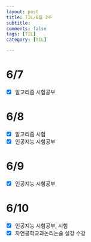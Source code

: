 ```yaml
---
layout: post
title: TIL/6월 2주
subtitle: 
comments: false
tags: [TIL]
category: [TIL]

---
```


# 6/7
- [x] 알고리즘 시험공부

# 6/8 
- [x] 알고리즘 시험
- [x] 인공지능 시험공부

# 6/9
- [x] 인공지능 시험공부

# 6/10
- [x] 인공지능 시험공부, 시험
- [x] 자연공학교과논리논술 실강 수강
